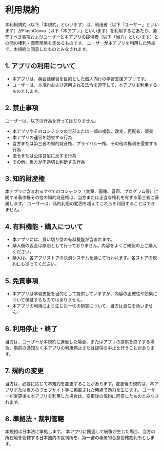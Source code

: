 # 利用規約

本利用規約（以下「本規約」といいます）は、利用者（以下「ユーザー」といいます）がFlashConvo（以下「本アプリ」といいます）を利用するにあたり、遵守すべき事項およびユーザーと本アプリの提供者（以下「当方」といいます）との間の権利・義務関係を定めるものです。 
ユーザーが本アプリを利用した時点で、本規約に同意したものとみなされます。

## 1. アプリの利用について

- 本アプリは、英会話練習を目的とした個人向けの学習支援アプリです。  
- ユーザーは、本規約および適用される法令を遵守して、本アプリを利用するものとします。

## 2. 禁止事項

ユーザーは、以下の行為を行ってはなりません。

- 本アプリやそのコンテンツの全部または一部の複製、改変、再配布、販売  
- 本アプリの運営を妨害する行為  
- 当方または第三者の知的財産権、プライバシー権、その他の権利を侵害する行為  
- 法令または公序良俗に反する行為  
- その他、当方が不適切と判断する行為

## 3. 知的財産権

本アプリに含まれるすべてのコンテンツ（文章、画像、音声、プログラム等）に関する著作権その他の知的財産権は、当方または正当な権利を有する第三者に帰属します。 
ユーザーは、私的利用の範囲を超えてこれらを利用することはできません。

## 4. 有料機能・購入について

- 本アプリには、買い切り型の有料機能が含まれます。  
- 購入後の返金は原則として行っておりません。内容をよくご確認の上ご購入ください。  
- 購入は、各アプリストアの決済システムを通じて行われます。各ストアの規約にも従ってください。

## 5. 免責事項

- 本アプリは学習支援を目的として提供していますが、内容の正確性や効果について保証するものではありません。  
- 本アプリの利用により生じた一切の損害について、当方は責任を負いません。

## 6. 利用停止・終了

当方は、ユーザーが本規約に違反した場合、またはアプリの提供を終了する場合、事前の通知なく本アプリの利用停止または提供の中止を行うことがあります。

## 7. 規約の変更

当方は、必要に応じて本規約を変更することがあります。変更後の規約は、本アプリまたは当方のウェブサイト等に掲載された時点で効力を生じます。 
ユーザーが変更後も本アプリを利用した場合は、変更後の規約に同意したものとみなされます。

## 8. 準拠法・裁判管轄

本規約は日本法に準拠します。 
本アプリに関連して紛争が生じた場合、当方の所在地を管轄する日本国内の裁判所を、第一審の専属的合意管轄裁判所とします。
